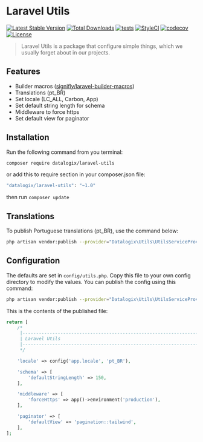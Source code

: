 # Laravel Utils

[![Latest Stable Version](https://poser.pugx.org/datalogix/laravel-utils/version)](https://packagist.org/packages/datalogix/laravel-utils)
[![Total Downloads](https://poser.pugx.org/datalogix/laravel-utils/downloads)](https://packagist.org/packages/datalogix/laravel-utils)
[![tests](https://github.com/datalogix/laravel-utils/workflows/tests/badge.svg)](https://github.com/datalogix/laravel-utils/actions)
[![StyleCI](https://github.styleci.io/repos/304879300/shield?style=flat)](https://github.styleci.io/repos/304879300)
[![codecov](https://codecov.io/gh/datalogix/laravel-utils/branch/master/graph/badge.svg)](https://codecov.io/gh/datalogix/laravel-utils)
[![License](https://poser.pugx.org/datalogix/laravel-utils/license)](https://packagist.org/packages/datalogix/laravel-utils)

> Laravel Utils is a package that configure simple things, which we usually forget about in our projects.

## Features

- Builder macros ([signifly/laravel-builder-macros](https://github.com/signifly/laravel-builder-macros))
- Translations (pt_BR)
- Set locale (LC_ALL, Carbon, App)
- Set default string length for schema
- Middleware to force https
- Set default view for paginator

## Installation

Run the following command from you terminal:

```bash
composer require datalogix/laravel-utils
```

or add this to require section in your composer.json file:

```bash
"datalogix/laravel-utils": "~1.0"
```

then run ```composer update```

## Translations

To publish Portuguese translations (pt_BR), use the command below:

```bash
php artisan vendor:publish --provider="Datalogix\Utils\UtilsServiceProvider" --tag="lang"
```

## Configuration

The defaults are set in `config/utils.php`. Copy this file to your own config directory to modify the values. You can publish the config using this command:

```bash
php artisan vendor:publish --provider="Datalogix\Utils\UtilsServiceProvider" --tag="config"
```

This is the contents of the published file:

```php
return [
    /*
     |--------------------------------------------------------------------------
     | Laravel Utils
     |--------------------------------------------------------------------------
     */

    'locale' => config('app.locale', 'pt_BR'),

    'schema' => [
        'defaultStringLength' => 150,
    ],

    'middleware' => [
        'forceHttps' => app()->environment('production'),
    ],

    'paginator' => [
        'defaultView' => 'pagination::tailwind',
    ],
];
```
